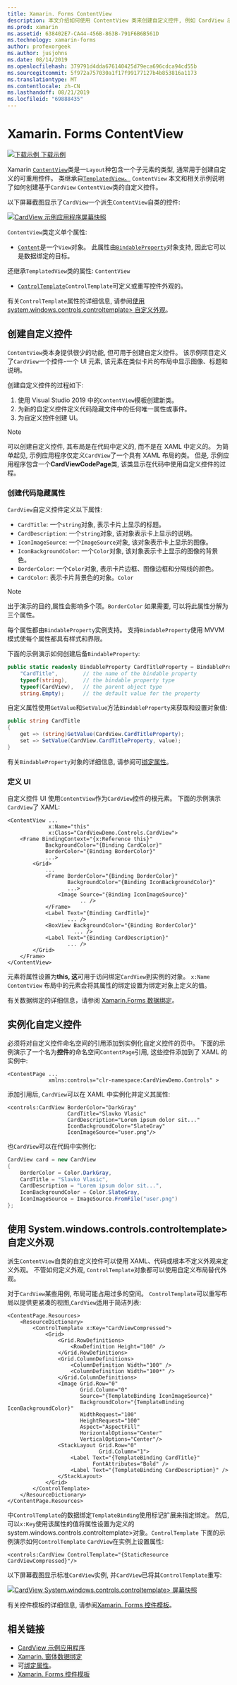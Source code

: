```yaml
---
title: Xamarin. Forms ContentView
description: 本文介绍如何使用 ContentView 类来创建自定义控件, 例如 CardView 示例。
ms.prod: xamarin
ms.assetid: 638402E7-CA44-456B-863B-791F6B6B561D
ms.technology: xamarin-forms
author: profexorgeek
ms.author: jusjohns
ms.date: 08/14/2019
ms.openlocfilehash: 379791d4dda676140425d79eca696cdca94cd55b
ms.sourcegitcommit: 5f972a757030a1f17f99177127b4b853816a1173
ms.translationtype: MT
ms.contentlocale: zh-CN
ms.lasthandoff: 08/21/2019
ms.locfileid: "69888435"
---
```

# <a name="xamarinforms-contentview"></a>Xamarin. Forms ContentView

[![下载示例](~/media/shared/download.png) 下载示例](https://docs.microsoft.com/en-us/samples/xamarin/xamarin-forms-samples/userinterface-cardview/)

Xamarin [`ContentView`](xref:Xamarin.Forms.ContentView)类是一`Layout`种包含一个子元素的类型, 通常用于创建自定义的可重用控件。 类继承自[`TemplatedView`。](xref:Xamarin.Forms.TemplatedView) `ContentView` 本文和相关示例说明了如何创建基于`CardView` `ContentView`类的自定义控件。

以下屏幕截图显示了`CardView`一个派生`ContentView`自类的控件:

[![CardView 示例应用程序屏幕快照](contentview-images/cardview-list-cropped.png)](contentview-images/cardview-list.png#lightbox)

`ContentView`类定义单个属性:

* [`Content`](xref:Xamarin.Forms.ContentView.Content)是一个`View`对象。 此属性由[`BindableProperty`](xref:Xamarin.Forms.BindableProperty)对象支持, 因此它可以是数据绑定的目标。

还继承`TemplatedView`类的属性: `ContentView`

* [`ControlTemplate`](xref:Xamarin.Forms.TemplatedView.ControlTemplate)`ControlTemplate`可定义或重写控件外观的。

有关`ControlTemplate`属性的详细信息, 请参阅[使用 system.windows.controls.controltemplate> 自定义外观](#customize-appearance-with-a-controltemplate)。

## <a name="create-a-custom-control"></a>创建自定义控件

`ContentView`类本身提供很少的功能, 但可用于创建自定义控件。 该示例项目定义了`CardView`一个控件-一个 UI 元素, 该元素在类似卡片的布局中显示图像、标题和说明。

创建自定义控件的过程如下:

1. 使用 Visual Studio 2019 中的`ContentView`模板创建新类。
1. 为新的自定义控件定义代码隐藏文件中的任何唯一属性或事件。
1. 为自定义控件创建 UI。

> [!NOTE]
> 可以创建自定义控件, 其布局是在代码中定义的, 而不是在 XAML 中定义的。 为简单起见, 示例应用程序仅定义`CardView`了一个具有 XAML 布局的类。 但是, 示例应用程序包含一个**CardViewCodePage**类, 该类显示在代码中使用自定义控件的过程。

### <a name="create-code-behind-properties"></a>创建代码隐藏属性

`CardView`自定义控件定义以下属性:

* `CardTitle`: 一个`string`对象, 表示卡片上显示的标题。
* `CardDescription`: 一个`string`对象, 该对象表示卡上显示的说明。
* `IconImageSource`: 一个`ImageSource`对象, 该对象表示卡上显示的图像。
* `IconBackgroundColor`: 一个`Color`对象, 该对象表示卡上显示的图像的背景色。
* `BorderColor`: 一个`Color`对象, 表示卡片边框、图像边框和分隔线的颜色。
* `CardColor`: 表示卡片背景色的对象。`Color`

> [!NOTE]
> 出于演示的目的,属性会影响多个项。`BorderColor` 如果需要, 可以将此属性分解为三个属性。

每个属性都由`BindableProperty`实例支持。 支持`BindableProperty`使用 MVVM 模式使每个属性都具有样式和界限。

下面的示例演示如何创建后备`BindableProperty`:

```csharp
public static readonly BindableProperty CardTitleProperty = BindableProperty.Create(
    "CardTitle",        // the name of the bindable property
    typeof(string),     // the bindable property type
    typeof(CardView),   // the parent object type
    string.Empty);      // the default value for the property
```

自定义属性使用`GetValue`和`SetValue`方法`BindableProperty`来获取和设置对象值:

```csharp
public string CardTitle
{
    get => (string)GetValue(CardView.CardTitleProperty);
    set => SetValue(CardView.CardTitleProperty, value);
}
```

有关`BindableProperty`对象的详细信息, 请参阅可[绑定属性](~/xamarin-forms/xaml/bindable-properties.md)。

### <a name="define-ui"></a>定义 UI

自定义控件 UI 使用`ContentView`作为`CardView`控件的根元素。 下面的示例演示`CardView`了 XAML:

```XAML
<ContentView ...
             x:Name="this"
             x:Class="CardViewDemo.Controls.CardView">
    <Frame BindingContext="{x:Reference this}"
            BackgroundColor="{Binding CardColor}"
            BorderColor="{Binding BorderColor}"
            ...>
        <Grid>
            ...
            <Frame BorderColor="{Binding BorderColor}"
                   BackgroundColor="{Binding IconBackgroundColor}"
                   ...>
                <Image Source="{Binding IconImageSource}"
                       .. />
            </Frame>
            <Label Text="{Binding CardTitle}"
                   ... />
            <BoxView BackgroundColor="{Binding BorderColor}"
                     ... />
            <Label Text="{Binding CardDescription}"
                   ... />
        </Grid>
    </Frame>
</ContentView>
```

元素将属性设置为**this, 这**可用于访问绑定`CardView`到实例的对象。 `x:Name` `ContentView` 布局中的元素会将其属性的绑定设置为绑定对象上定义的值。

有关数据绑定的详细信息，请参阅 [Xamarin.Forms 数据绑定](~/xamarin-forms/app-fundamentals/data-binding/index.md)。

## <a name="instantiate-a-custom-control"></a>实例化自定义控件

必须将对自定义控件命名空间的引用添加到实例化自定义控件的页中。 下面的示例演示了一个名为**控件**的命名空间`ContentPage`引用, 这些控件添加到了 XAML 的实例中:

```xaml
<ContentPage ...
             xmlns:controls="clr-namespace:CardViewDemo.Controls" >
```

添加引用后, `CardView`可以在 XAML 中实例化并定义其属性:

```xaml
<controls:CardView BorderColor="DarkGray"
                   CardTitle="Slavko Vlasic"
                   CardDescription="Lorem ipsum dolor sit..."
                   IconBackgroundColor="SlateGray"
                   IconImageSource="user.png"/>
```

也`CardView`可以在代码中实例化:

```csharp
CardView card = new CardView
{
    BorderColor = Color.DarkGray,
    CardTitle = "Slavko Vlasic",
    CardDescription = "Lorem ipsum dolor sit...",
    IconBackgroundColor = Color.SlateGray,
    IconImageSource = ImageSource.FromFile("user.png")
};
```

## <a name="customize-appearance-with-a-controltemplate"></a>使用 System.windows.controls.controltemplate> 自定义外观

派生`ContentView`自类的自定义控件可以使用 XAML、代码或根本不定义外观来定义外观。 不管如何定义外观, `ControlTemplate`对象都可以使用自定义布局替代外观。

对于`CardView`某些用例, 布局可能占用过多的空间。 `ControlTemplate`可以重写布局以提供更紧凑的视图,`CardView`适用于简洁列表:

```xaml
<ContentPage.Resources>
    <ResourceDictionary>
        <ControlTemplate x:Key="CardViewCompressed">
            <Grid>
                <Grid.RowDefinitions>
                    <RowDefinition Height="100" />
                </Grid.RowDefinitions>
                <Grid.ColumnDefinitions>
                    <ColumnDefinition Width="100" />
                    <ColumnDefinition Width="100*" />
                </Grid.ColumnDefinitions>
                <Image Grid.Row="0"
                       Grid.Column="0"
                       Source="{TemplateBinding IconImageSource}"
                       BackgroundColor="{TemplateBinding IconBackgroundColor}"
                       WidthRequest="100"
                       HeightRequest="100"
                       Aspect="AspectFill"
                       HorizontalOptions="Center"
                       VerticalOptions="Center"/>
                <StackLayout Grid.Row="0"
                             Grid.Column="1">
                    <Label Text="{TemplateBinding CardTitle}"
                           FontAttributes="Bold" />
                    <Label Text="{TemplateBinding CardDescription}" />
                </StackLayout>
            </Grid>
        </ControlTemplate>
    </ResourceDictionary>
</ContentPage.Resources>
```

中`ControlTemplate`的数据绑定`TemplateBinding`使用标记扩展来指定绑定。 然后, 可以`x:Key`使用该属性的值将属性设置为定义的system.windows.controls.controltemplate>对象。`ControlTemplate` 下面的示例演示如何`ControlTemplate` `CardView`在实例上设置属性:

```xaml
<controls:CardView ControlTemplate="{StaticResource CardViewCompressed}"/>
```

以下屏幕截图显示标准`CardView`实例, 并`CardView`已将其`ControlTemplate`重写:

[![CardView System.windows.controls.controltemplate> 屏幕快照](contentview-images/cardview-controltemplates-cropped.png)](contentview-images/cardview-controltemplates.png#lightbox)

有关控件模板的详细信息, 请参阅[Xamarin. Forms 控件模板](~/xamarin-forms/app-fundamentals/templates/control-templates/index.md)。

## <a name="related-links"></a>相关链接

* [CardView 示例应用程序](https://docs.microsoft.com/en-us/samples/xamarin/xamarin-forms-samples/userinterface-cardview/)
* [Xamarin. 窗体数据绑定](~/xamarin-forms/app-fundamentals/data-binding/index.md)
* 可[绑定属性](~/xamarin-forms/xaml/bindable-properties.md)。
* [Xamarin. Forms 控件模板](~/xamarin-forms/app-fundamentals/templates/control-templates/index.md)
